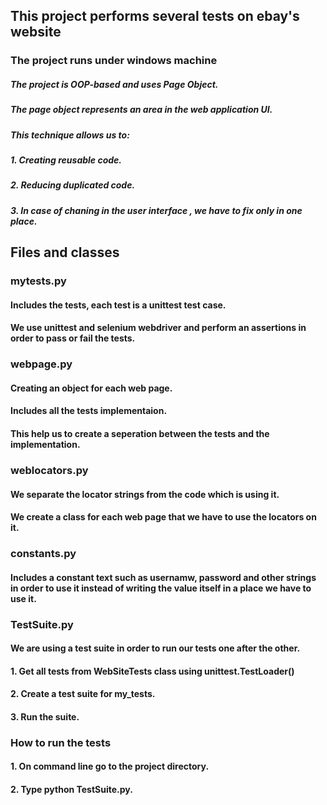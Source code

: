 ## This project performs several tests on ebay's website

### The project runs under windows machine

##### The project is OOP-based and uses Page Object.
##### The page object represents an area in the web application UI.
##### This technique allows us to:

##### 1. Creating reusable code.
##### 2. Reducing duplicated code.
##### 3. In case of chaning in the user interface , we have to fix only in one place.

## Files and classes

### mytests.py
#### Includes the tests, each test is a unittest test case.
#### We use unittest and selenium webdriver and perform an assertions in order to pass or fail the tests.


### webpage.py
#### Creating an object for each web page.
#### Includes all the tests implementaion.
#### This help us to create a seperation between the tests and the implementation.


### weblocators.py
#### We separate the locator strings from the code which is using it.
#### We create a class for each web page that we have to use the locators on it.


### constants.py
#### Includes a constant text such as usernamw, password and other strings in order to use it instead of writing the value itself in a place we have to use it.


### TestSuite.py
#### We are using a test suite in order to run our tests one after the other.
#### 1. Get all tests from WebSiteTests class using unittest.TestLoader()
#### 2. Create a test suite for my_tests.
#### 3. Run the suite.


### How to run the tests
#### 1. On command line go to the project directory.
#### 2. Type python TestSuite.py.



